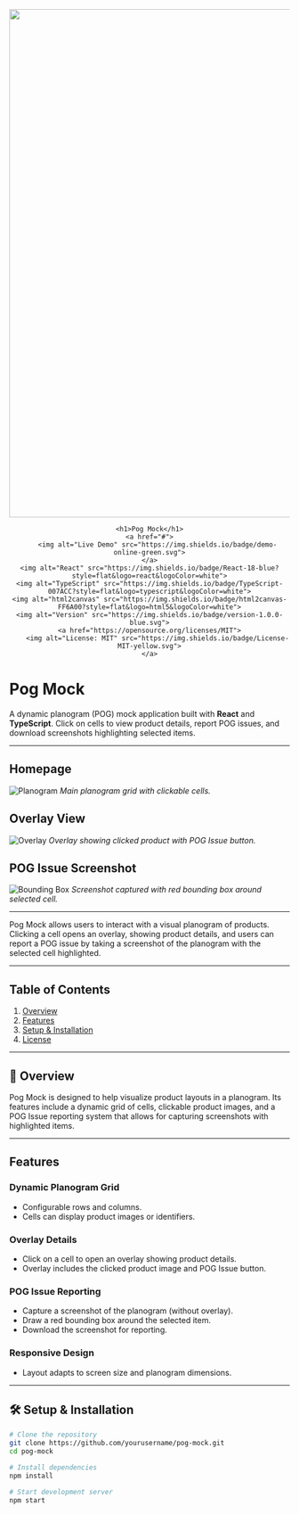 <div align="center">
    <img width="1916" height="912" alt="image" src="https://github.com/user-attachments/assets/e42702fa-b344-47c2-b51e-17f2cf356ec7" />

    <h1>Pog Mock</h1>
    <a href="#">
        <img alt="Live Demo" src="https://img.shields.io/badge/demo-online-green.svg">
    </a>
    <img alt="React" src="https://img.shields.io/badge/React-18-blue?style=flat&logo=react&logoColor=white">
    <img alt="TypeScript" src="https://img.shields.io/badge/TypeScript-007ACC?style=flat&logo=typescript&logoColor=white">
    <img alt="html2canvas" src="https://img.shields.io/badge/html2canvas-FF6A00?style=flat&logo=html5&logoColor=white">
    <img alt="Version" src="https://img.shields.io/badge/version-1.0.0-blue.svg">
    <a href="https://opensource.org/licenses/MIT">
        <img alt="License: MIT" src="https://img.shields.io/badge/License-MIT-yellow.svg">
    </a>
</div>

# Pog Mock

A dynamic planogram (POG) mock application built with **React** and **TypeScript**. Click on cells to view product details, report POG issues, and download screenshots highlighting selected items.  

---

## Homepage
![Planogram](./assets/planogram.png)
*Main planogram grid with clickable cells.*

## Overlay View
![Overlay](./assets/overlay.png)
*Overlay showing clicked product with POG Issue button.*

## POG Issue Screenshot
![Bounding Box](./assets/bounding-box.png)
*Screenshot captured with red bounding box around selected cell.*

---

Pog Mock allows users to interact with a visual planogram of products. Clicking a cell opens an overlay, showing product details, and users can report a POG issue by taking a screenshot of the planogram with the selected cell highlighted.

---

## Table of Contents

1. [Overview](#-overview)  
2. [Features](#features)  
3. [Setup & Installation](#-setup--installation)  
4. [License](#-license)  

---

## 🌟 Overview

Pog Mock is designed to help visualize product layouts in a planogram. Its features include a dynamic grid of cells, clickable product images, and a POG Issue reporting system that allows for capturing screenshots with highlighted items.  

---

## Features

### Dynamic Planogram Grid
- Configurable rows and columns.
- Cells can display product images or identifiers.

### Overlay Details
- Click on a cell to open an overlay showing product details.
- Overlay includes the clicked product image and POG Issue button.

### POG Issue Reporting
- Capture a screenshot of the planogram (without overlay).
- Draw a red bounding box around the selected item.
- Download the screenshot for reporting.

### Responsive Design
- Layout adapts to screen size and planogram dimensions.

---

## 🛠️ Setup & Installation

```bash
# Clone the repository
git clone https://github.com/yourusername/pog-mock.git
cd pog-mock

# Install dependencies
npm install

# Start development server
npm start
